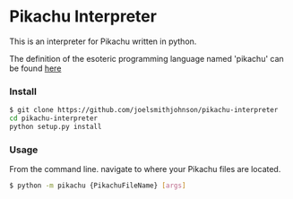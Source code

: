 # Pikachu Interpreter

This is an interpreter for Pikachu written in python.

The definition of the esoteric programming language named 'pikachu' can be found [here](http://trove42.com/introducing-pikachu-programming-language/)

### Install

```bash
$ git clone https://github.com/joelsmithjohnson/pikachu-interpreter
cd pikachu-interpreter
python setup.py install
```

### Usage

From the command line. navigate to where your Pikachu files are located. 

```bash
$ python -m pikachu {PikachuFileName} [args]
```



 
